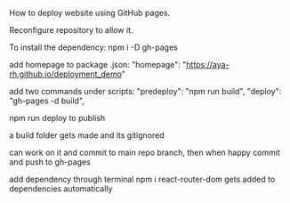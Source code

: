 How to deploy website using GitHub pages. 

Reconfigure repository to allow it. 

To install the dependency:
npm i -D gh-pages

add homepage to package .json:
"homepage": "https://aya-rh.github.io/deployment_demo"

add two commands under scripts:
"predeploy": "npm run build",
"deploy": "gh-pages -d build",

npm run deploy to publish

a build folder gets made and its gitignored 

can work on it and commit to main repo branch, then when happy commit and push to gh-pages 


add dependency through terminal 
npm i react-router-dom
gets added to dependencies automatically